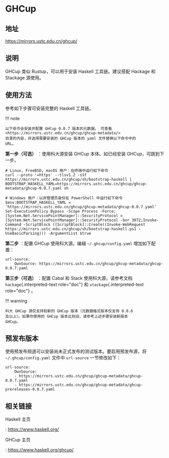 # GHCup

## 地址

<https://mirrors.ustc.edu.cn/ghcup/>

## 说明

GHCup 类似 Rustup，可以用于安装 Haskell 工具链。建议搭配 Hackage 和
Stackage 源使用。

## 使用方法

参考如下步骤可安装完整的 Haskell 工具链。

!!! note

    以下命令会安装并配置 GHCup 0.0.7 版本的元数据。 可查看
    <https://mirrors.ustc.edu.cn/ghcup/ghcup-metadata/>
    目录的内容，并选择需要安装的 GHCup 版本的 yaml 文件替换以下命令中的
    URL。

**第一步（可选）** ：使用科大源安装 GHCup 本体。如已经安装
GHCup，可跳到下一步。

    # Linux, FreeBSD, macOS 用户：在终端中运行如下命令
    curl --proto '=https' --tlsv1.2 -sSf https://mirrors.ustc.edu.cn/ghcup/sh/bootstrap-haskell | BOOTSTRAP_HASKELL_YAML=https://mirrors.ustc.edu.cn/ghcup/ghcup-metadata/ghcup-0.0.7.yaml sh

    # Windows 用户：以非管理员身份在 PowerShell 中运行如下命令
    $env:BOOTSTRAP_HASKELL_YAML = 'https://mirrors.ustc.edu.cn/ghcup/ghcup-metadata/ghcup-0.0.7.yaml'
    Set-ExecutionPolicy Bypass -Scope Process -Force;[System.Net.ServicePointManager]::SecurityProtocol = [System.Net.ServicePointManager]::SecurityProtocol -bor 3072;Invoke-Command -ScriptBlock ([ScriptBlock]::Create((Invoke-WebRequest https://mirrors.ustc.edu.cn/ghcup/sh/bootstrap-haskell.ps1 -UseBasicParsing))) -ArgumentList $true

**第二步** ：配置 GHCup 使用科大源。编辑 `~/.ghcup/config.yaml`
增加如下配置：

    url-source:
        OwnSource: https://mirrors.ustc.edu.cn/ghcup/ghcup-metadata/ghcup-0.0.7.yaml

**第三步（可选）** ：配置 Cabal 和 Stack 使用科大源，请参考文档
`hackage`{.interpreted-text role="doc"} 和 `stackage`{.interpreted-text
role="doc"} 。

!!! warning

    科大 GHCup 源仅支持较新的 GHCup 版本（元数据格式版本仅支持 0.0.6
    及以上）。如果你使用的 GHCup 版本比较旧，请参考上述步骤安装新版本
    GHCup。

## 预发布版本

使用预发布频道可以安装尚未正式发布的测试版本。要启用预发布源，将
`~/.ghcup/config.yaml` 文件中 `url-source` 一节修改如下：

    url-source:
        OwnSource:
        - https://mirrors.ustc.edu.cn/ghcup/ghcup-metadata/ghcup-0.0.7.yaml
        - https://mirrors.ustc.edu.cn/ghcup/ghcup-metadata/ghcup-prereleases-0.0.7.yaml

## 相关链接

Haskell 主页

:   <https://www.haskell.org/>

GHCup 主页

:   <https://www.haskell.org/ghcup/>
